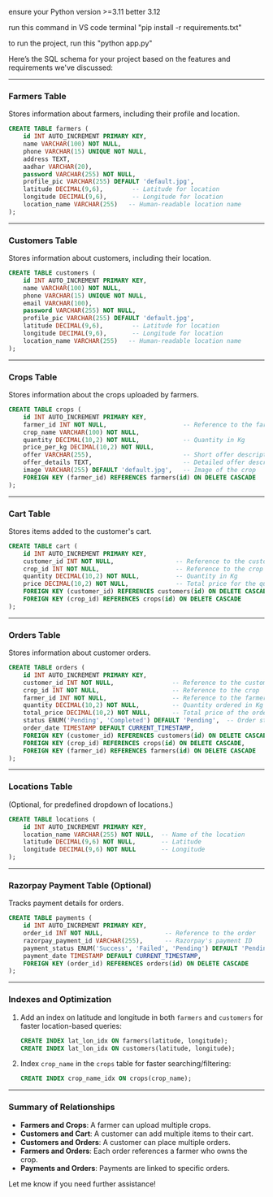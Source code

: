 ensure your Python version >=3.11 better 3.12

run this command in VS code terminal "pip install -r requirements.txt"

to run the project, run this "python app.py"

Here’s the SQL schema for your project based on the features and requirements we've discussed:

---

### **Farmers Table**
Stores information about farmers, including their profile and location.

```sql
CREATE TABLE farmers (
    id INT AUTO_INCREMENT PRIMARY KEY,
    name VARCHAR(100) NOT NULL,
    phone VARCHAR(15) UNIQUE NOT NULL,
    address TEXT,
    aadhar VARCHAR(20),
    password VARCHAR(255) NOT NULL,
    profile_pic VARCHAR(255) DEFAULT 'default.jpg',
    latitude DECIMAL(9,6),        -- Latitude for location
    longitude DECIMAL(9,6),       -- Longitude for location
    location_name VARCHAR(255)   -- Human-readable location name
);
```

---

### **Customers Table**
Stores information about customers, including their location.

```sql
CREATE TABLE customers (
    id INT AUTO_INCREMENT PRIMARY KEY,
    name VARCHAR(100) NOT NULL,
    phone VARCHAR(15) UNIQUE NOT NULL,
    email VARCHAR(100),
    password VARCHAR(255) NOT NULL,
    profile_pic VARCHAR(255) DEFAULT 'default.jpg',
    latitude DECIMAL(9,6),        -- Latitude for location
    longitude DECIMAL(9,6),       -- Longitude for location
    location_name VARCHAR(255)   -- Human-readable location name
);
```

---

### **Crops Table**
Stores information about the crops uploaded by farmers.

```sql
CREATE TABLE crops (
    id INT AUTO_INCREMENT PRIMARY KEY,
    farmer_id INT NOT NULL,                     -- Reference to the farmer
    crop_name VARCHAR(100) NOT NULL,
    quantity DECIMAL(10,2) NOT NULL,            -- Quantity in Kg
    price_per_kg DECIMAL(10,2) NOT NULL,
    offer VARCHAR(255),                         -- Short offer description
    offer_details TEXT,                         -- Detailed offer description
    image VARCHAR(255) DEFAULT 'default.jpg',   -- Image of the crop
    FOREIGN KEY (farmer_id) REFERENCES farmers(id) ON DELETE CASCADE
);
```

---

### **Cart Table**
Stores items added to the customer's cart.

```sql
CREATE TABLE cart (
    id INT AUTO_INCREMENT PRIMARY KEY,
    customer_id INT NOT NULL,                 -- Reference to the customer
    crop_id INT NOT NULL,                     -- Reference to the crop
    quantity DECIMAL(10,2) NOT NULL,          -- Quantity in Kg
    price DECIMAL(10,2) NOT NULL,             -- Total price for the quantity
    FOREIGN KEY (customer_id) REFERENCES customers(id) ON DELETE CASCADE,
    FOREIGN KEY (crop_id) REFERENCES crops(id) ON DELETE CASCADE
);
```

---

### **Orders Table**
Stores information about customer orders.

```sql
CREATE TABLE orders (
    id INT AUTO_INCREMENT PRIMARY KEY,
    customer_id INT NOT NULL,                -- Reference to the customer
    crop_id INT NOT NULL,                    -- Reference to the crop
    farmer_id INT NOT NULL,                  -- Reference to the farmer
    quantity DECIMAL(10,2) NOT NULL,         -- Quantity ordered in Kg
    total_price DECIMAL(10,2) NOT NULL,      -- Total price of the order
    status ENUM('Pending', 'Completed') DEFAULT 'Pending',  -- Order status
    order_date TIMESTAMP DEFAULT CURRENT_TIMESTAMP,
    FOREIGN KEY (customer_id) REFERENCES customers(id) ON DELETE CASCADE,
    FOREIGN KEY (crop_id) REFERENCES crops(id) ON DELETE CASCADE,
    FOREIGN KEY (farmer_id) REFERENCES farmers(id) ON DELETE CASCADE
);
```

---

### **Locations Table**
(Optional, for predefined dropdown of locations.)

```sql
CREATE TABLE locations (
    id INT AUTO_INCREMENT PRIMARY KEY,
    location_name VARCHAR(255) NOT NULL,  -- Name of the location
    latitude DECIMAL(9,6) NOT NULL,       -- Latitude
    longitude DECIMAL(9,6) NOT NULL       -- Longitude
);
```

---

### **Razorpay Payment Table (Optional)**
Tracks payment details for orders.

```sql
CREATE TABLE payments (
    id INT AUTO_INCREMENT PRIMARY KEY,
    order_id INT NOT NULL,                 -- Reference to the order
    razorpay_payment_id VARCHAR(255),      -- Razorpay's payment ID
    payment_status ENUM('Success', 'Failed', 'Pending') DEFAULT 'Pending',
    payment_date TIMESTAMP DEFAULT CURRENT_TIMESTAMP,
    FOREIGN KEY (order_id) REFERENCES orders(id) ON DELETE CASCADE
);
```

---

### **Indexes and Optimization**
1. Add an index on latitude and longitude in both `farmers` and `customers` for faster location-based queries:
   ```sql
   CREATE INDEX lat_lon_idx ON farmers(latitude, longitude);
   CREATE INDEX lat_lon_idx ON customers(latitude, longitude);
   ```

2. Index `crop_name` in the `crops` table for faster searching/filtering:
   ```sql
   CREATE INDEX crop_name_idx ON crops(crop_name);
   ```

---

### Summary of Relationships
- **Farmers and Crops**: A farmer can upload multiple crops.
- **Customers and Cart**: A customer can add multiple items to their cart.
- **Customers and Orders**: A customer can place multiple orders.
- **Farmers and Orders**: Each order references a farmer who owns the crop.
- **Payments and Orders**: Payments are linked to specific orders.

Let me know if you need further assistance!
